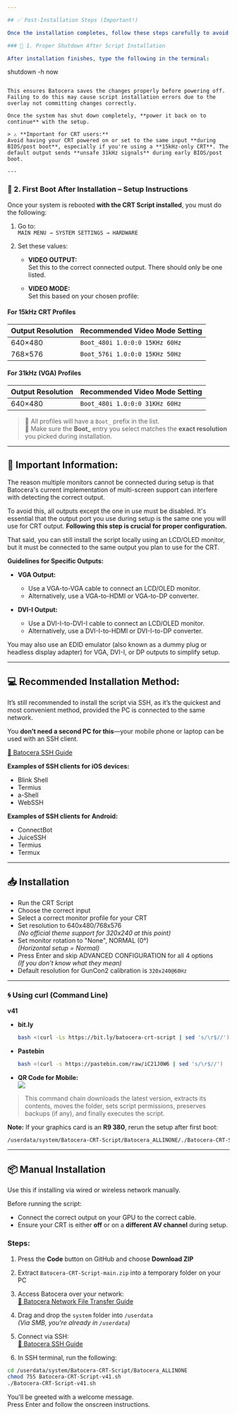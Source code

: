 ```yaml
---

## ✅ Post-Installation Steps (Important!)

Once the installation completes, follow these steps carefully to avoid potential overlay issues and signal damage to your CRT:

### 🔌 1. Proper Shutdown After Script Installation

After installation finishes, type the following in the terminal:

```
shutdown -h now
```

This ensures Batocera saves the changes properly before powering off.  
Failing to do this may cause script installation errors due to the overlay not committing changes correctly.

Once the system has shut down completely, **power it back on to continue** with the setup.

> ⚠️ **Important for CRT users:**  
Avoid having your CRT powered on or set to the same input **during BIOS/post boot**, especially if you're using a **15kHz-only CRT**. The default output sends **unsafe 31kHz signals** during early BIOS/post boot.

---
```


### 🔁 2. First Boot After Installation – Setup Instructions

Once your system is rebooted **with the CRT Script installed**, you must do the following:

1. Go to:  
   `MAIN MENU → SYSTEM SETTINGS → HARDWARE`

2. Set these values:

   - **VIDEO OUTPUT:**  
     Set this to the correct connected output. There should only be one listed.

   - **VIDEO MODE:**  
     Set this based on your chosen profile:

#### For 15kHz CRT Profiles

| Output Resolution | Recommended Video Mode Setting |
|-------------------|--------------------------------|
| 640×480           | `Boot_480i 1.0:0:0 15KHz 60Hz`  |
| 768×576           | `Boot_576i 1.0:0:0 15KHz 50Hz`  |

#### For 31kHz (VGA) Profiles

| Output Resolution | Recommended Video Mode Setting |
|-------------------|--------------------------------|
| 640×480           | `Boot_480i 1.0:0:0 31KHz 60Hz`  |

> 📝 All profiles will have a `Boot_` prefix in the list.  
> 📝 Make sure the **Boot_** entry you select matches the **exact resolution** you picked during installation.

---

## 🧠 Important Information:

The reason multiple monitors cannot be connected during setup is that Batocera's current implementation of multi-screen support can interfere with detecting the correct output.  

To avoid this, all outputs except the one in use must be disabled. It's essential that the output port you use during setup is the same one you will use for CRT output. **Following this step is crucial for proper configuration.**  

That said, you can still install the script locally using an LCD/OLED monitor, but it must be connected to the same output you plan to use for the CRT.  

**Guidelines for Specific Outputs:**  
- **VGA Output:**  
  * Use a VGA-to-VGA cable to connect an LCD/OLED monitor.  
  * Alternatively, use a VGA-to-HDMI or VGA-to-DP converter.  

- **DVI-I Output:**  
  * Use a DVI-I-to-DVI-I cable to connect an LCD/OLED monitor.  
  * Alternatively, use a DVI-I-to-HDMI or DVI-I-to-DP converter.  

You may also use an EDID emulator (also known as a dummy plug or headless display adapter) for VGA, DVI-I, or DP outputs to simplify setup.

---

## 💻 Recommended Installation Method:

It’s still recommended to install the script via SSH, as it’s the quickest and most convenient method, provided the PC is connected to the same network.  

You **don’t need a second PC for this**—your mobile phone or laptop can be used with an SSH client.  

   [📎 Batocera SSH Guide](https://wiki.batocera.org/access_the_batocera_via_ssh)

**Examples of SSH clients for iOS devices:**  
- Blink Shell  
- Termius  
- a-Shell  
- WebSSH  

**Examples of SSH clients for Android:**  
- ConnectBot  
- JuiceSSH  
- Termius  
- Termux

---

## 📥 Installation

- Run the CRT Script
- Choose the correct input
- Select a correct monitor profile for your CRT
- Set resolution to 640x480/768x576  
  *(No official theme support for 320x240 at this point)*
- Set monitor rotation to "None", NORMAL (0°)  
  *(Horizontal setup = Normal)*
- Press Enter and skip ADVANCED CONFIGURATION for all 4 options  
  *(If you don't know what they mean)*
- Default resolution for GunCon2 calibration is `320x240@60Hz`

---

### 🌀 Using curl (Command Line)

**v41**

- **bit.ly**
  ```bash
  bash <(curl -Ls https://bit.ly/batocera-crt-script | sed 's/\r$//')
  ```

- **Pastebin**
  ```bash
  bash <(curl -s https://pastebin.com/raw/iC21J0W6 | sed 's/\r$//')
  ```

- **QR Code for Mobile:**  
  ![](https://github.com/ZFEbHVUE/Batocera-CRT-Script/blob/main/wiki_page/bit.ly_batocera-crt-script_small.png)

> This command chain downloads the latest version, extracts its contents, moves the folder, sets script permissions, preserves backups (if any), and finally executes the script.

**Note:** If your graphics card is an **R9 380**, rerun the setup after first boot:

```bash
/userdata/system/Batocera-CRT-Script/Batocera_ALLINONE/./Batocera-CRT-Script-v41.sh
```

---

## 📦 Manual Installation

Use this if installing via wired or wireless network manually.

Before running the script:
- Connect the correct output on your GPU to the correct cable.
- Ensure your CRT is either **off** or on a **different AV channel** during setup.

### Steps:

1. Press the **Code** button on GitHub and choose **Download ZIP**

2. Extract `Batocera-CRT-Script-main.zip` into a temporary folder on your PC

3. Access Batocera over your network:  
   [📎 Batocera Network File Transfer Guide](https://wiki.batocera.org/add_games_bios?s[]=transfer#add_games_bios_files_to_batocera)

4. Drag and drop the `system` folder into `/userdata`  
   *(Via SMB, you're already in `/userdata`)*

5. Connect via SSH:  
   [📎 Batocera SSH Guide](https://wiki.batocera.org/access_the_batocera_via_ssh)

6. In SSH terminal, run the following:

```bash
cd /userdata/system/Batocera-CRT-Script/Batocera_ALLINONE
chmod 755 Batocera-CRT-Script-v41.sh
./Batocera-CRT-Script-v41.sh
```

You'll be greeted with a welcome message.  
Press Enter and follow the onscreen instructions.
